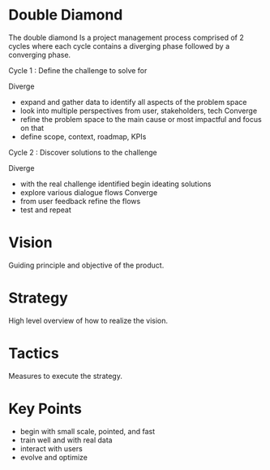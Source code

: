 # Double Diamond

The double diamond Is a project management process comprised of 2 cycles where each cycle contains a diverging phase followed by a converging phase.

Cycle 1 : Define the challenge to solve for

Diverge
- expand and gather data to identify all aspects of the problem space
- look into multiple perspectives from user, stakeholders, tech
Converge
- refine the problem space to the main cause or most impactful and focus on that
- define scope, context, roadmap, KPIs

Cycle 2 : Discover solutions to the challenge

Diverge
- with the real challenge identified begin ideating solutions
- explore various dialogue flows
Converge
- from user feedback refine the flows
- test and repeat

# Vision

Guiding principle and objective of the product.

# Strategy

High level overview of how to realize the vision.

# Tactics

Measures to execute the strategy.

# Key Points

- begin with small scale, pointed, and fast
- train well and with real data
- interact with users
- evolve and optimize

